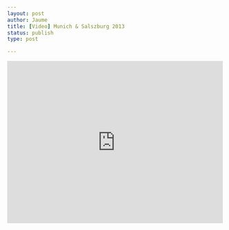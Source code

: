 ```yaml
---
layout: post
author: Jaume
title: [Video] Munich & Salszburg 2013
status: publish
type: post

---
```

<iframe src="http://player.vimeo.com/video/82573006?title=0&amp;byline=0&amp;color=679AF1&amp;portrait=0" width="500" height="377" frameborder="0"></iframe>
